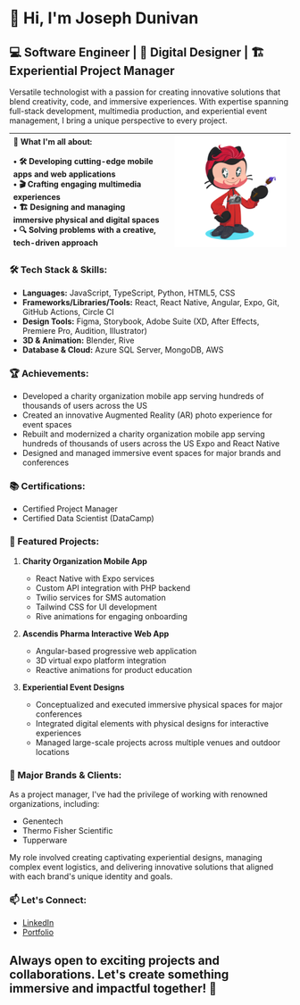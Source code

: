 # 👋 Hi, I'm Joseph Dunivan

## 💻 Software Engineer | 🎨 Digital Designer | 🏗️ Experiential Project Manager

Versatile technologist with a passion for creating innovative solutions that blend creativity, code, and immersive experiences. With expertise spanning full-stack development, multimedia production, and experiential event management, I bring a unique perspective to every project.

| 🚀 What I'm all about: <br><br> • 🛠️ Developing cutting-edge mobile apps and web applications <br> • 🎬 Crafting engaging multimedia experiences <br> • 🏗️ Designing and managing immersive physical and digital spaces <br> • 🔍 Solving problems with a creative, tech-driven approach | <img src="octocat-1719971780153.png" alt="Joseph Dunivan" width="400"/> |
|:---|:---:|

### 🛠️ Tech Stack & Skills:

- **Languages:** JavaScript, TypeScript, Python, HTML5, CSS
- **Frameworks/Libraries/Tools:** React, React Native, Angular, Expo, Git, GitHub Actions, Circle CI
- **Design Tools:** Figma, Storybook, Adobe Suite (XD, After Effects, Premiere Pro, Audition, Illustrator)
- **3D & Animation:** Blender, Rive
- **Database & Cloud:** Azure SQL Server, MongoDB, AWS

### 🏆 Achievements:

- Developed a charity organization mobile app serving hundreds of thousands of users across the US
- Created an innovative Augmented Reality (AR) photo experience for event spaces
- Rebuilt and modernized a charity organization mobile app serving hundreds of thousands of users across the US Expo and React Native
- Designed and managed immersive event spaces for major brands and conferences

### 📚 Certifications:

- Certified Project Manager
- Certified Data Scientist (DataCamp)

### 🌟 Featured Projects:

1. **Charity Organization Mobile App**
   - React Native with Expo services
   - Custom API integration with PHP backend
   - Twilio services for SMS automation
   - Tailwind CSS for UI development
   - Rive animations for engaging onboarding

2. **Ascendis Pharma Interactive Web App**
   - Angular-based progressive web application
   - 3D virtual expo platform integration
   - Reactive animations for product education

3. **Experiential Event Designs**
   - Conceptualized and executed immersive physical spaces for major conferences
   - Integrated digital elements with physical designs for interactive experiences
   - Managed large-scale projects across multiple venues and outdoor locations

### 🏢 Major Brands & Clients:

As a project manager, I've had the privilege of working with renowned organizations, including:

- Genentech
- Thermo Fisher Scientific
- Tupperware

My role involved creating captivating experiential designs, managing complex event logistics, and delivering innovative solutions that aligned with each brand's unique identity and goals.

### 📫 Let's Connect:

- [LinkedIn](https://www.linkedin.com/in/jdunivan)
- [Portfolio](https://www.datacamp.com/portfolio/joey-dunivan)

## Always open to exciting projects and collaborations. Let's create something immersive and impactful together! 🚀
